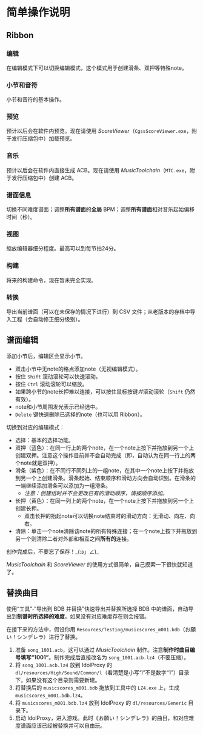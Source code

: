 ﻿# 简单操作说明

## Ribbon

### 编辑

在编辑模式下可以切换编辑模式，这个模式用于创建滑条、双押等特殊note。

### 小节和音符

小节和音符的基本操作。

### 预览

预计以后会在软件内预览。现在请使用 *ScoreViewer*（`CgssScoreViewer.exe`，附于发行压缩包中）加载预览。

### 音乐

预计以后会在软件内直接生成 ACB。现在请使用 *MusicToolchain*（`MTC.exe`，附于发行压缩包中）创建 ACB。

### 谱面信息

切换不同难度谱面；调整**所有谱面**的**全局** BPM；调整**所有谱面**相对音乐起始偏移时间（秒）。

### 视图

缩放编辑器细分程度。最高可以到每节拍24分。

### 构建

将来的构建命令，现在暂未完全实现。

### 转换

导出当前谱面（可以在未保存的情况下进行）到 CSV 文件；从老版本的存档中导入工程（会自动修正细分级别）。

## 谱面编辑

添加小节后，编辑区会显示小节。

- 双击小节中无note的格点添加note（无视编辑模式）。
- 按住 `Shift` 滚动滚轮可以快速滚动。
- 按住 `Ctrl` 滚动滚轮可以缩放。
- 如果跨小节的note长押难以连接，可以按住鼠标按键*并*滚动滚轮（`Shift` 仍然有效）。
- note和小节周围发光表示已经选中。
- `Delete` 键快速删除已选择的note（也可以用 Ribbon）。

切换到对应的编辑模式：

- 选择：基本的选择功能。
- 双押（蓝色）：在同一行上的两个note，在一个note上按下并拖放到另一个上创建双押。注意这个操作目前并不会自动完成（即，自动认为在同一行上的两个note就是双押）。
- 滑条（紫色）：在不同行不同列上的一组note，在其中一个note上按下并拖放到另一个上创建滑条。滑条起始、结束顺序和滑动方向会自动识别。在滑条的一端继续添加滑条可以添加为一组滑条。
  - *注意：创建组时并不会更改已有的滑动顺序，请按顺序添加。*
- 长押（黄色）：在同一列上的两个note，在一个note上按下并拖放到另一个上创建长押。
  - 双击长押的抬起note可以切换note结束时的滑动方向：无滑动、向左、向右。
- 清除：单击一个note清除该note的所有特殊连接；在一个note上按下并拖放到另一个则清除二者对外部和相互之间**所有的**连接。

创作完成后，不要忘了保存！\_(:з」∠)\_

*MusicToolchain* 和 *ScoreViewer* 的使用方式很简单，自己摸索一下很快就知道了。

## 替换曲目

使用“工具”-“导出到 BDB 并替换”快速导出并替换所选择 BDB 中的谱面，自动导出到**制谱时所选择的难度**，如果没有对应难度存在则会报错。

在接下来的方法中，假设你用 `Resources/Testing/musicscores_m001.bdb`（お願い！シンデレラ）进行了替换。

1. 准备 `song_1001.acb`，这可以通过 *MusicToolchain* 制作。注意**制作时曲目编号填写“1001”**。制作完成后直接改名为 `song_1001.acb.lz4`（不要压缩）。
2. 将 `song_1001.acb.lz4` 放到 IdolProxy 的 `dl/resources/High/Sound/Common/l`（看清楚是小写“l”不是数字“1”）目录下，如果没有这个目录则需要新建。
3. 将替换后的 `musicscores_m001.bdb` 拖放到工具中的 `LZ4.exe` 上，生成 `musicscores_m001.bdb.lz4`。
4. 将 `musicscores_m001.bdb.lz4` 放到 IdolProxy 的 `dl/resources/Generic` 目录下。
5. 启动 IdolProxy，进入游戏。此时《お願い！シンデレラ》的曲目，和对应难度谱面应该已经被替换并可以自由玩。
